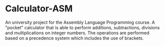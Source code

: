 # Calculator-ASM
An university project for the Assembly Language Programming course.
A "pocket" calculator that is able to perform additions, subtractions, divisions and multiplications on integer numbers. The operations are performed based on a precedence system which includes the use of brackets. 
